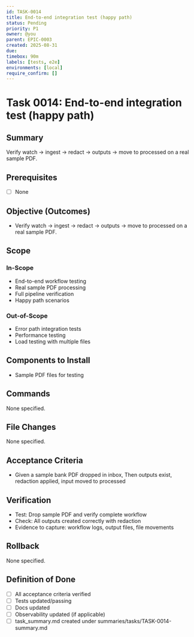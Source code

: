 ```yaml
---
id: TASK-0014
title: End-to-end integration test (happy path)
status: Pending
priority: P1
owner: @you
parent: EPIC-0003
created: 2025-08-31
due: 
timebox: 90m
labels: [tests, e2e]
environments: [local]
require_confirm: []
---
```


# Task 0014: End-to-end integration test (happy path)

## Summary

Verify watch → ingest → redact → outputs → move to processed on a real sample PDF.

## Prerequisites

- [ ] None

## Objective (Outcomes)

- Verify watch → ingest → redact → outputs → move to processed on a real sample PDF.

## Scope

### In-Scope

- End-to-end workflow testing
- Real sample PDF processing
- Full pipeline verification
- Happy path scenarios

### Out-of-Scope

- Error path integration tests
- Performance testing
- Load testing with multiple files

## Components to Install

- Sample PDF files for testing

## Commands

None specified.

## File Changes

None specified.

## Acceptance Criteria

- Given a sample bank PDF dropped in inbox, Then outputs exist, redaction applied, input moved to processed

## Verification

- Test: Drop sample PDF and verify complete workflow
- Check: All outputs created correctly with redaction
- Evidence to capture: workflow logs, output files, file movements

## Rollback

None specified.

## Definition of Done

- [ ] All acceptance criteria verified
- [ ] Tests updated/passing
- [ ] Docs updated
- [ ] Observability updated (if applicable)
- [ ] task_summary.md created under summaries/tasks/TASK-0014-summary.md